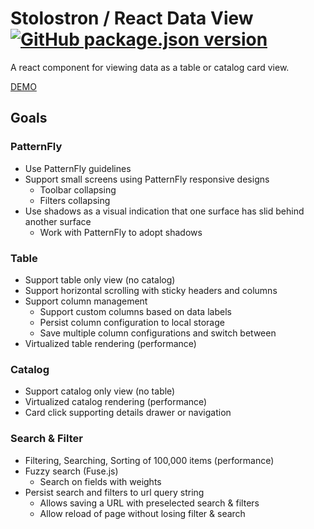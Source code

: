 # Stolostron / React Data View [![GitHub package.json version](https://img.shields.io/github/package-json/v/stolostron/react-data-view)](https://www.npmjs.com/package/@stolostron/react-data-view)

A react component for viewing data as a table or catalog card view.

[DEMO](https://stolostron.github.io/react-data-view/)

## Goals

### PatternFly

- Use PatternFly guidelines
- Support small screens using PatternFly responsive designs
  - Toolbar collapsing
  - Filters collapsing
- Use shadows as a visual indication that one surface has slid behind another surface
  - Work with PatternFly to adopt shadows

### Table

- Support table only view (no catalog)
- Support horizontal scrolling with sticky headers and columns
- Support column management
  - Support custom columns based on data labels
  - Persist column configuration to local storage
  - Save multiple column configurations and switch between
- Virtualized table rendering (performance)

### Catalog

- Support catalog only view (no table)
- Virtualized catalog rendering (performance)
- Card click supporting details drawer or navigation

### Search & Filter

- Filtering, Searching, Sorting of 100,000 items (performance)
- Fuzzy search (Fuse.js)
  - Search on fields with weights
- Persist search and filters to url query string
  - Allows saving a URL with preselected search & filters
  - Allow reload of page without losing filter & search

